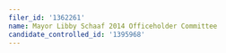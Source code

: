 ```yaml
---
filer_id: '1362261'
name: Mayor Libby Schaaf 2014 Officeholder Committee
candidate_controlled_id: '1395968'
---
```

